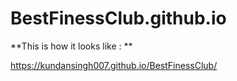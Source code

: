 # BestFinessClub.github.io #

**This is how it looks like : **

https://kundansingh007.github.io/BestFinessClub/
